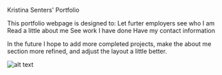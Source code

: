 Kristina Senters' Portfolio


This portfolio webpage is designed to:
    Let furter employers see who I am
    Read a little about me
    See work I have done
    Have my contact information

In the future I hope to add more completed projects, make the about me section more refined, and adjust the layout a little better.

![alt text](assets/screenshot-portfolio.png)
